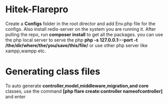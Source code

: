 # Hitek-Flarepro
Create a **Configs** folder in the root director and add Env.php file for the configs. Also install redis-server on the system you are running it. After pulling the repo, run **composer install** to get all the packages. you can use the php local server to serve the php **php -s 127.0.0.1:--port -t /the/dir/where/the/you/save/this/file/** or use other php server like xampp,wampp etc.
# Generating class files
To auto generate **controller,model,middleware,migration,and core** classes, use the command **[php flare create:controller nameofcontroller]** and enter
